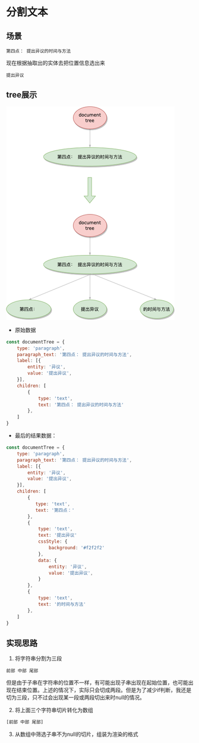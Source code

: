 # 分割文本

## 场景

```text
第四点： 提出异议的时间与方法
```

现在根据抽取出的实体去把位置信息选出来

```text
提出异议
```

## tree展示

![fenge](./imgs/%E5%88%86%E5%89%B2%E6%96%87%E6%9C%AC.drawio.png)

- 原始数据

```js
const documentTree = {
    type: 'paragraph',
    paragraph_text: '第四点： 提出异议的时间与方法',
    label: [{
        entity: '异议',
        value: '提出异议',
    }],
    children: [
        {
            type: 'text',
            text: '第四点： 提出异议的时间与方法'
        },
    ]
}
```

- 最后的结果数据：

```js
const documentTree = {
    type: 'paragraph',
    paragraph_text: '第四点： 提出异议的时间与方法',
    label: [{
        entity: '异议',
        value: '提出异议',
    }],
    children: [
        {
           type: 'text',
           text: '第四点：' 
        },
        {
            type: 'text',
            text: '提出异议'
            cssStyle: {
                background: '#f2f2f2'
            },
            data: {
                entity: '异议',
                value: '提出异议',
            }
        },
        {
            type: 'text',
            text: '的时间与方法'
        },
    ]
}
```

## 实现思路

1. 将字符串分割为三段

```
前部 中部 尾部
```

但是由于子串在字符串的位置不一样，有可能出现子串出现在起始位置，也可能出现在结束位置。上述的情况下，实际只会切成两段。但是为了减少if判断，我还是切为三段，只不过会出现某一段或两段切出来时null的情况。

2. 将上面三个字符串切片转化为数组

```js
[前部 中部 尾部]
```

3. 从数组中筛选子串不为null的切片，组装为渲染的格式

